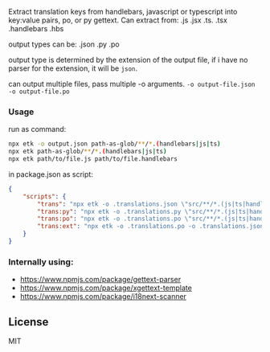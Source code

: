 Extract translation keys from handlebars, javascript or typescript into key:value pairs, po, or py gettext.
Can extract from: .js .jsx .ts. .tsx .handlebars .hbs

output types can be: .json .py .po

output type is determined by the extension of the output file,
if i have no parser for the extension, it will be `json`.

can output multiple files, pass multiple -o arguments.
`-o output-file.json -o output-file.po`

### Usage

run as command:
```sh
npx etk -o output.json path-as-glob/**/*.(handlebars|js|ts)
npx etk path-as-glob/**/*.(handlebars|js|ts)
npx etk path/to/file.js path/to/file.handlebars
```

in package.json as script:
```json
{
    "scripts": {
        "trans": "npx etk -o .translations.json \"src/**/*.(js|ts|handlebars)\"",
        "trans:py": "npx etk -o .translations.py \"src/**/*.(js|ts|handlebars)\"",
        "trans:po": "npx etk -o .translations.po \"src/**/*.(js|ts|handlebars)\"",
        "trans:ext": "npx etk -o .translations.po -o .translations.json \"src/**/*.(js|ts|handlebars)\"",
    }
}
```


### Internally using:

- https://www.npmjs.com/package/gettext-parser
- https://www.npmjs.com/package/xgettext-template
- https://www.npmjs.com/package/i18next-scanner

## License
MIT